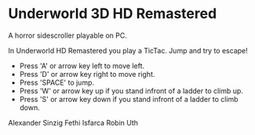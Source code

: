 # Underworld 3D HD Remastered
A horror sidescroller playable on PC.



 In Underworld HD Remastered you play a TicTac.
 Jump and try to escape!



* Press 'A' or arrow key left to move left.
* Press 'D' or arrow key right to move right.
* Press 'SPACE' to jump.
* Press 'W' or arrow key up if you stand infront of a ladder to climb up.
* Press 'S' or arrow key down if you stand infront of a ladder to climb down.



Alexander Sinzig
Fethi Isfarca
Robin Uth
